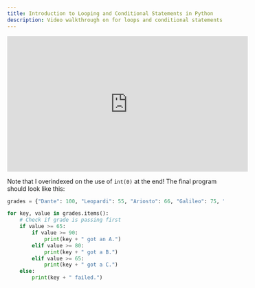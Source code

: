 ```yaml
---
title: Introduction to Looping and Conditional Statements in Python
description: Video walkthrough on for loops and conditional statements in Python
---
```


<iframe width="560" height="315" src="https://www.youtube.com/embed/AW4FNWKbMyc" title="YouTube video player" frameborder="0" allow="accelerometer; autoplay; clipboard-write; encrypted-media; gyroscope; picture-in-picture" allowfullscreen></iframe>

Note that I overindexed on the use of `int(0)` at the end! The final program should look like this:

```python
grades = {"Dante": 100, "Leopardi": 55, "Ariosto": 66, "Galileo": 75, "Tasso": 88}

for key, value in grades.items():
    # Check if grade is passing first
    if value >= 65:
        if value >= 90:
            print(key + " got an A.")
        elif value >= 80:
            print(key + " got a B.")
        elif value >= 65:
            print(key + " got a C.")
    else:
        print(key + " failed.")

```
